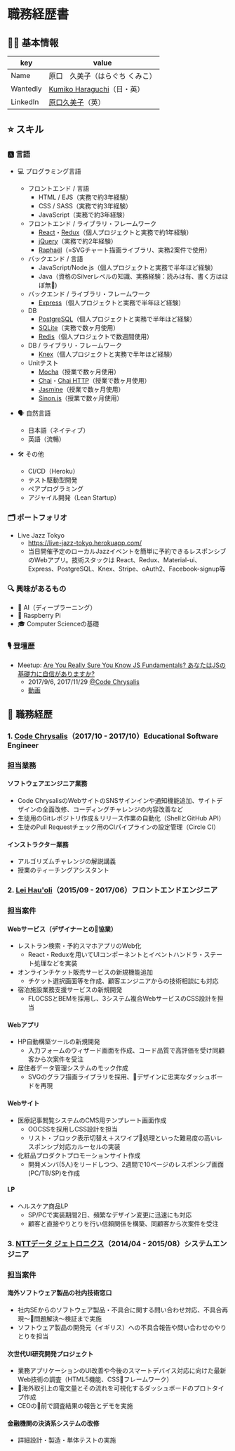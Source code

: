 # 職務経歴書

## 👩🏻 基本情報

|key|value|
|---|-----|
|Name|原口　久美子（はらぐち くみこ）|
|Wantedly|[Kumiko Haraguchi](https://www.wantedly.com/users/4906469)（日・英）|
|LinkedIn|[原口久美子](https://www.linkedin.com/in/kumikoharaguchi/)（英）|

## ⭐️ スキル

### 🅰️ 言語
- 💻 プログラミング言語
  - フロントエンド / 言語
    - HTML / EJS（実務で約3年経験）
    - CSS / SASS（実務で約3年経験）
    - JavaScript（実務で約3年経験）
  - フロントエンド / ライブラリ・フレームワーク
    - [React](https://facebook.github.io/react/)・[Redux](https://github.com/reactjs/redux)（個人プロジェクトと実務で約1年経験）
    - [jQuery](https://jquery.com/)（実務で約2年経験）
    - [Raphaël](http://dmitrybaranovskiy.github.io/raphael/)（=SVGチャート描画ライブラリ、実務2案件で使用）
  - バックエンド / 言語
    - JavaScript/Node.js（個人プロジェクトと実務で半年ほど経験） 
    - Java（資格のSilverレベルの知識、実務経験：読みは有、書く方はほぼ無)
  - バックエンド / ライブラリ・フレームワーク
    - [Express](https://expressjs.com/)（個人プロジェクトと実務で半年ほど経験） 
  - DB
    - [PostgreSQL](https://www.postgresql.org/)（個人プロジェクトと実務で半年ほど経験）
    - [SQLite](https://www.sqlite.org/)（実務で数ヶ月使用）
    - [Redis](https://redis.io/)（個人プロジェクトで数週間使用） 
  - DB / ライブラリ・フレームワーク
    - [Knex](http://knexjs.org/)（個人プロジェクトと実務で半年ほど経験）
  - Unitテスト
    - [Mocha](https://mochajs.org/)（授業で数ヶ月使用）
    - [Chai](http://chaijs.com/)・[Chai HTTP](http://chaijs.com/plugins/chai-http/)（授業で数ヶ月使用）
    - [Jasmine](https://jasmine.github.io/index.html)（授業で数ヶ月使用）
    - [Sinon.js](http://sinonjs.org/)（授業で数ヶ月使用）

- 🗣 自然言語
  - 日本語（ネイティブ）
  - 英語（流暢）

- 🛠 その他
  - CI/CD（Heroku）
  - テスト駆動型開発
  - ペアプログラミング
  - アジャイル開発（Lean Startup）

### 🗂 ポートフォリオ
- Live Jazz Tokyo
  - https://live-jazz-tokyo.herokuapp.com/
  - 当日開催予定のローカルJazzイベントを簡単に予約できるレスポンシブのWebアプリ。技術スタックは
React、Redux、Material-ui、Express、PostgreSQL、Knex、Stripe、oAuth2、Facebook-signup等

### 🔍 興味があるもの
 - 🤖 AI（ディープラーニング）
 - 🍇 Raspberry Pi
 - 🎓 Computer Scienceの基礎

### 🎙 登壇歴
 - Meetup: [Are You Really Sure You Know JS Fundamentals? あなたはJSの基礎力に自信がありますか­?](https://www.meetup.com/ja-JP/CodeChrysalis/events/242373032/?rv=ea1) 
    - 2017/9/6, 2017/11/29 [@Code Chrysalis](https://www.codechrysalis.io/)
    - [動画](https://www.facebook.com/codechrysalis/videos/1592271870808786/)


## 💼 職務経歴
### 1. [Code Chrysalis](https://www.codechrysalis.io/)（2017/10 - 2017/10）Educational Software Engineer
### 担当業務
#### ソフトウェアエンジニア業務
  - Code ChrysalisのWebサイトのSNSサインインや通知機能追加、サイトデザインの全面改修、コーディングチャレンジの内容改善など
  - 生徒用のGitレポジトリ作成＆リリース作業の自動化（ShellとGitHub API）
  - 生徒のPull Requestチェック用のCIパイプラインの設定管理（Circle CI）
#### インストラクター業務
  - アルゴリズムチャレンジの解説講義
  - 授業のティーチングアシスタント

### 2. [Lei Hau'oli](https://www.leihauoli.com/)（2015/09 - 2017/06）フロントエンドエンジニア
### 担当案件
  #### Webサービス（デザイナーとの協業）
  - レストラン検索・予約スマホアプリのWeb化
    - React・Reduxを用いてUIコンポーネントとイベントハンドラ・ステート処理などを実装
  - オンラインチケット販売サービスの新規機能追加
    - チケット選択画面等を作成、顧客エンジニアからの技術相談にも対応
  - 宿泊施設業務支援サービスの新規開発
    - FLOCSSとBEMを採用し、3システム複合WebサービスのCSS設計を担当
  #### Webアプリ
  - HP自動構築ツールの新規開発
    - 入力フォームのウィザード画面を作成、コード品質で高評価を受け同顧客から次案件を受注
  - 居住者データ管理システムのモック作成
    - SVGのグラフ描画ライブラリを採用、デザインに忠実なダッシュボードを再現
  #### Webサイト
  - 医療記事閲覧システムのCMS用テンプレート画面作成
    - OOCSSを採用しCSS設計を担当
    - リスト・ブロック表示切替え＋スワイプ処理といった難易度の高いレスポンシブ対応カルーセルの実装
  - 化粧品プロダクトプロモーションサイト作成
    - 開発メンバ(5人)をリードしつつ、2週間で10ページのレスポンシブ画面(PC/TB/SP)を作成
  #### LP
  - ヘルスケア商品LP
    - SP/PCで実装期間2日、頻繁なデザイン変更に迅速にも対応
    - 顧客と直接やりとりを行い信頼関係を構築、同顧客から次案件を受注


### 3. [NTTデータ ジェトロニクス](https://www.nttdata-getronics.co.jp/)（2014/04 - 2015/08）システムエンジニア
### 担当案件
  #### 海外ソフトウェア製品の社内技術窓口
  - 社内SEからのソフトウェア製品・不具合に関する問い合わせ対応、不具合再現〜問題解決〜検証まで実施
  - ソフトウェア製品の開発元（イギリス）への不具合報告や問い合わせのやりとりを担当
  #### 次世代UI研究開発プロジェクト
  - 業務アプリケーションのUI改善や今後のスマートデバイス対応に向けた最新Web技術の調査（HTML5機能、CSSフレームワーク）
  - 海外取引上の電文量とその流れを可視化するダッシュボードのプロトタイプ作成
  - CEOの前で調査結果の報告とデモを実施
  #### 金融機関の決済系システムの改修
  - 詳細設計・製造・単体テストの実施